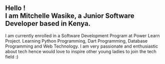 
## Hello ! <br>I am Mitchelle Wasike, a Junior Software Developer based in Kenya. 
I am currently enrolled in a Software Development Program at Power Learn Project. Learning Python Programming, Dart Programming, Database Programming and Web Technology.
I am very passionate and enthusiastic about tech hence would love to inspire other young ladies to join the tech field :)
